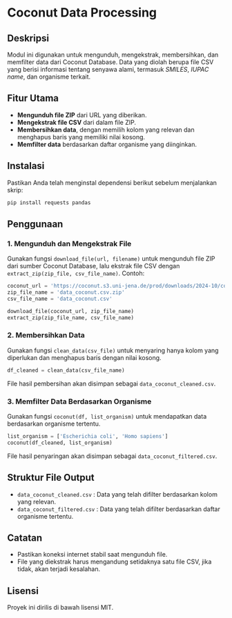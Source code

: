 # Coconut Data Processing

## Deskripsi
Modul ini digunakan untuk mengunduh, mengekstrak, membersihkan, dan memfilter data dari Coconut Database. Data yang diolah berupa file CSV yang berisi informasi tentang senyawa alami, termasuk *SMILES*, *IUPAC name*, dan organisme terkait.

## Fitur Utama
- **Mengunduh file ZIP** dari URL yang diberikan.
- **Mengekstrak file CSV** dari dalam file ZIP.
- **Membersihkan data**, dengan memilih kolom yang relevan dan menghapus baris yang memiliki nilai kosong.
- **Memfilter data** berdasarkan daftar organisme yang diinginkan.

## Instalasi
Pastikan Anda telah menginstal dependensi berikut sebelum menjalankan skrip:

```bash
pip install requests pandas
```

## Penggunaan

### 1. Mengunduh dan Mengekstrak File
Gunakan fungsi `download_file(url, filename)` untuk mengunduh file ZIP dari sumber Coconut Database, lalu ekstrak file CSV dengan `extract_zip(zip_file, csv_file_name)`. Contoh:

```python
coconut_url = 'https://coconut.s3.uni-jena.de/prod/downloads/2024-10/coconut_complete-10-2024.csv.zip'
zip_file_name = 'data_coconut.csv.zip'
csv_file_name = 'data_coconut.csv'

download_file(coconut_url, zip_file_name)
extract_zip(zip_file_name, csv_file_name)
```

### 2. Membersihkan Data
Gunakan fungsi `clean_data(csv_file)` untuk menyaring hanya kolom yang diperlukan dan menghapus baris dengan nilai kosong.

```python
df_cleaned = clean_data(csv_file_name)
```

File hasil pembersihan akan disimpan sebagai `data_coconut_cleaned.csv`.

### 3. Memfilter Data Berdasarkan Organisme
Gunakan fungsi `coconut(df, list_organism)` untuk mendapatkan data berdasarkan organisme tertentu.

```python
list_organism = ['Escherichia coli', 'Homo sapiens']
coconut(df_cleaned, list_organism)
```

File hasil penyaringan akan disimpan sebagai `data_coconut_filtered.csv`.

## Struktur File Output
- `data_coconut_cleaned.csv` : Data yang telah difilter berdasarkan kolom yang relevan.
- `data_coconut_filtered.csv` : Data yang telah difilter berdasarkan daftar organisme tertentu.

## Catatan
- Pastikan koneksi internet stabil saat mengunduh file.
- File yang diekstrak harus mengandung setidaknya satu file CSV, jika tidak, akan terjadi kesalahan.

## Lisensi
Proyek ini dirilis di bawah lisensi MIT.

